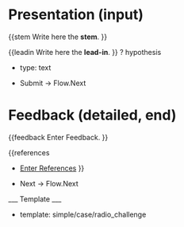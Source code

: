 # Presentation (input)

{{stem
Write here the **stem**.
}}

{{leadin
Write here the **lead-in**.
}}
? hypothesis
  * type: text

* Submit -> Flow.Next

# Feedback (detailed, end)

{{feedback
Enter Feedback.
}}

{{references
* [Enter References](References)
}}

* Next -> Flow.Next

___ Template ___

* template: simple/case/radio_challenge
